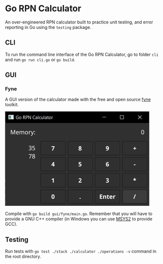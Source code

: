 # Go RPN Calculator

An over-engineered RPN calculator built to practice unit testing, and error reporting in Go using the `testing` package.

## CLI

To run the command line interface of the Go RPN Calculator, go to folder `cli` and run `go run cli.go` or `go build`.

## GUI

### Fyne

A GUI version of the calculator made with the free and open source [fyne](https://fyne.io/) toolkit.

![Calculator GUI in Fyne](img/fynegui.png "GUI implemented using the Fyne toolkit")

Compile with `go build gui/fyne/main.go`. Remember that you will have to provide a GNU C++ compiler (in Windows you can use [MSYS2](https://www.msys2.org/) to provide GCC).

## Testing

Run tests with `go test ./stack ./calculator ./operations -v` command in the root directory.
